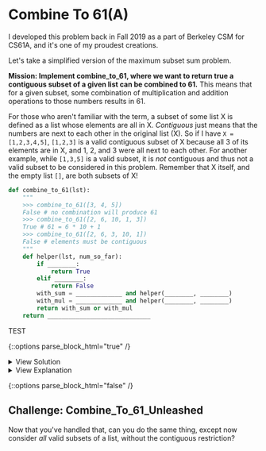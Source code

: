 # Combine To 61(A)

I developed this problem back in Fall 2019 as a part of Berkeley CSM for CS61A, and it's one of my proudest creations. 

Let's take a simplified version of the maximum subset sum problem. 

**Mission: Implement combine_to_61, where we want to return true a contiguous subset of a given list can be combined to 61.** This means that for a given subset, some combination of multiplication and addition operations to those numbers results in 61.

For those who aren't familiar with the term, a subset of some list X is defined as a list whose elements are all in X. *Contiguous* just means that the numbers are next to each other in the original list (X). So if I have `X = [1,2,3,4,5]`, `[1,2,3]` is a valid contiguous subset of X because all 3 of its elements are in X, and 1, 2, and 3 were all next to each other. For another example, while `[1,3,5]` is a valid subset, it is *not* contiguous and thus not a valid subset to be considered in this problem. Remember that X itself, and the empty list `[]`, are both subsets of X!

```python
def combine_to_61(lst):
    """
    >>> combine_to_61([3, 4, 5])
    False # no combination will produce 61
    >>> combine_to_61([2, 6, 10, 1, 3])
    True # 61 = 6 * 10 + 1
    >>> combine_to_61([2, 6, 3, 10, 1])
    False # elements must be contiguous
    """
    def helper(lst, num_so_far):
        if ________:
            return True
        elif ________:
            return False
        with_sum = _____________ and helper(________, ________)
        with_mul = _____________ and helper(________, ________)
        return with_sum or with_mul
    return _____________________________
```

TEST

{::options parse_block_html="true" /}

<details><summary markdown="span">View Solution</summary>
```python
def combine_to_61(lst):
    def helper(lst, num_so_far):
        if num_so_far == 61:
            return True
        elif not lst:
            return False
        with_sum = num_so_far + lst[0] <= 61 and helper(lst[1:], num_so_far + lst[0])
        with_mul = num_so_far * lst[0] <= 61 and helper(lst[1:], num_so_far * lst[0])
        return with_sum or with_mul
    return helper(lst, 0)
```
</details>

<details><summary markdown="span">View Explanation</summary>
The first thing we notice from our skeleton code is that we take a helper function that takes an extra parameter `num_so_far`. In general, added parameters such as this are meant as a tracker of progress somehow. This should immediately give us a clue that `num_so_far` will track our total sum-product recursively.
    
Given that, our first base case becomes easy: If our tracker has a value of 61, we know we've found some product/sum of elements in `lst` that results in value 61. 
 
Our second base case will probably consider the other parameter list: in general, try to consider base cases for each parameter. So we ask ourselves, "When do we know immediately whether or not our list can combine to 61 or not?" Well, on the simplest possible input, an empty list, of course! There's no possible way you can do anything sum or product with an empty list. 
 
With our base cases done, now comes the fun part of the problem: Implementing the sum/product algorithm. We see in our skeleton code that our helper function returns `with_sum or with_mul`. This indicates that `with_sum` and `with_mul` should be one-liner booleans! With that knowledge, what do we do? Well, in recursive problems such as this, it's incredibly to common perform an action with one element and recurse on the rest. So to test summing one element from lst into our sum-product cumulative total, we can call `helper(lst[1:], num_so_far + lst[0])`, and to test multiplying that element, we call `helper(lst[1:], num_so_far * lst[0])`. 

We can prune our recursive tree a bit with our contiguousness requirement: if the operation of summing OR multiplying by the first element of `lst` results in a sum-product greater than 61, we know we'll have overshot it and that subset won't work.

</details>

{::options parse_block_html="false" /}


## Challenge: Combine_To_61_Unleashed

Now that you've handled that, can you do the same thing, except now consider *all* valid subsets of a list, without the contiguous restriction? 

